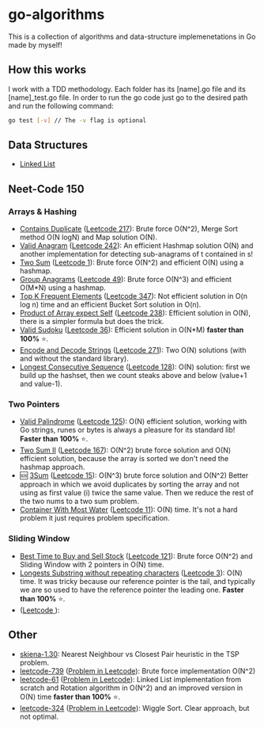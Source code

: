 # go-algorithms
This is a collection of algorithms and data-structure implemenetations in Go made by myself!

## How this works
I work with a TDD methodology. Each folder has its [name].go file and its [name]_test.go file. In order to run the go code just go to the desired path and run the following command:
```bash
go test [-v] // The -v flag is optional
```

## Data Structures
- [Linked List](https://github.com/ggcr/go-algorithms/tree/master/Data-Structures/linked-list)

## Neet-Code 150
### Arrays & Hashing
- [Contains Duplicate](https://github.com/ggcr/go-algorithms/tree/master/Array-And-Hashing/contains-duplicate) ([Leetcode 217](https://leetcode.com/problems/contains-duplicate/)): Brute force O(N^2), Merge Sort method O(N logN) and Map solution O(N).
- [Valid Anagram](https://github.com/ggcr/go-algorithms/tree/master/Array-And-Hashing/valid-anagram) ([Leetcode 242](https://leetcode.com/problems/valid-anagram/)): An efficient Hashmap solution O(N) and another implementation for detecting sub-anagrams of t contained in s!
- [Two Sum](https://github.com/ggcr/go-algorithms/tree/master/Array-And-Hashing/two-sum) ([Leetcode 1](https://leetcode.com/problems/two-sum/)): Brute force O(N^2) and efficient O(N) using a hashmap.
- [Group Anagrams](https://github.com/ggcr/go-algorithms/tree/master/Array-And-Hashing/group-anagrams) ([Leetcode 49](https://leetcode.com/problems/group-anagrams/)): Brute force O(N^3) and efficient O(M*N) using a hashmap.
- [Top K Frequent Elements](https://github.com/ggcr/go-algorithms/tree/master/Array-And-Hashing/top-k-frequent-elements) ([Leetcode 347](https://leetcode.com/problems/top-k-frequent-elements)): Not efficient solution in O(n log n) time and an efficient Bucket Sort solution in O(n).
- [Product of Array expect Self](https://github.com/ggcr/go-algorithms/tree/master/Array-And-Hashing/product-of-array-except-self/) ([Leetcode 238](https://leetcode.com/problems/product-of-array-except-self/)): Efficient solution in O(N), there is a simpler formula but does the trick.
- [Valid Sudoku](https://github.com/ggcr/go-algorithms/tree/master/Array-And-Hashing/valid-sudoku) ([Leetcode 36](https://leetcode.com/problems/valid-sudoku)): Efficient solution in O(N*M) **faster than 100%** ⭐.
- [Encode and Decode Strings](https://github.com/ggcr/go-algorithms/tree/master/Array-And-Hashing/encode-decode-strings) ([Leetcode 271](https://leetcode.com/problems/encode-and-decode-strings/)): Two O(N) solutions (with and without the standard library).
- [Longest Consecutive Sequence](https://github.com/ggcr/go-algorithms/tree/master/Array-And-Hashing/longest-consecutive-sequence) ([Leetcode 128](https://leetcode.com/problems/longest-consecutive-sequence/)): O(N) solution: first we build up the hashset, then we count steaks above and below (value+1 and value-1).
### Two Pointers
- [Valid Palindrome](https://github.com/ggcr/go-algorithms/tree/master/Two-Pointers/valid-palyndrome) ([Leetcode 125](https://leetcode.com/problems/valid-palyndrome)): O(N) efficient solution, working with Go strings, runes or bytes is always a pleasure for its standard lib! **Faster than 100%** ⭐.
- [Two Sum II](https://github.com/ggcr/go-algorithms/tree/master/Two-Pointers/two-sum-2) ([Leetcode 167](https://leetcode.com/problems/two-sum-ii-input-array-is-sorted)): O(N^2) brute force solution and O(N) efficient solution, because the array is sorted we don't need the hashmap approach.
- 🆘 [3Sum](https://github.com/ggcr/go-algorithms/tree/master/Two-Pointers/3Sum) ([Leetcode 15](https://leetcode.com/problems/3sum/)): O(N^3) brute force solution and O(N^2) Better approach in which we avoid duplicates by sorting the array and not using as first value (i) twice the same value. Then we reduce the rest of the two nums to a two sum problem.
- [Container With Most Water](https://github.com/ggcr/go-algorithms/tree/master/Two-Pointers/Container-with-most-water) ([Leetcode 11](https://leetcode.com/problems/container-with-most-water/)): O(N) time. It's not a hard problem it just requires problem specification.
### Sliding Window
- [Best Time to Buy and Sell Stock](https://github.com/ggcr/go-algorithms/tree/master/Sliding-Window/best-time-to-buy-and-sell-stock) ([Leetcode 121](https://leetcode.com/problems/best-time-to-buy-and-sell-stock/)): Brute force O(N^2) and Sliding Window with 2 pointers in O(N) time. 
- [Longests Substring without repeating characters](https://github.com/ggcr/go-algorithms/tree/master/Sliding-Window/longest-substring-without-repeating-characters) ([Leetcode 3](https://leetcode.com/problems/longest-substring-without-repeating-characters/)): O(N) time. It was tricky because our reference pointer is the tail, and typically we are so used to have the reference pointer the leading one. **Faster than 100%** ⭐.
- [](https://github.com/ggcr/go-algorithms/tree/master/Sliding-Window/) ([Leetcode ](https://leetcode.com/problems//)): 

## Other
- [skiena-1.30](https://github.com/ggcr/go-algorithms/tree/master/Other/skiena-1.30): Nearest Neighbour vs Closest Pair heuristic in the TSP problem.  
- [leetcode-739](https://github.com/ggcr/go-algorithms/tree/master/Other/leetcode-739) ([Problem in Leetcode](https://leetcode.com/problems/daily-temperatures/)): Brute force implementation O(N^2)
- [leetcode-61](https://github.com/ggcr/go-algorithms/tree/master/Other/leetcode-61) ([Problem in Leetcode](https://leetcode.com/problems/rotate-list/)): Linked List implementation from scratch and Rotation algorithm in O(N^2) and an improved version in O(N) time **faster than 100%** ⭐.
- [leetcode-324](https://github.com/ggcr/go-algorithms/tree/master/Other/leetcode-324) ([Problem in Leetcode](https://leetcode.com/problems/wiggle-sort-ii/)): Wiggle Sort. Clear approach, but not optimal.

